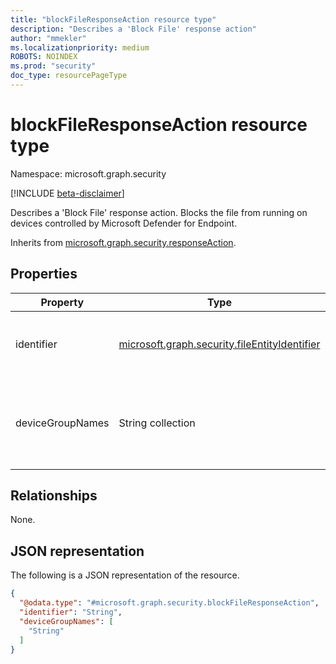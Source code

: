 ```yaml
---
title: "blockFileResponseAction resource type"
description: "Describes a 'Block File' response action"
author: "mmekler"
ms.localizationpriority: medium
ROBOTS: NOINDEX
ms.prod: "security"
doc_type: resourcePageType
---
```


# blockFileResponseAction resource type

Namespace: microsoft.graph.security

[!INCLUDE [beta-disclaimer](../../includes/beta-disclaimer.md)]

Describes a 'Block File' response action.
Blocks the file from running on devices controlled by Microsoft Defender for Endpoint.

Inherits from [microsoft.graph.security.responseAction](../resources/security-responseaction.md).

## Properties
| Property         | Type                                                                                                        | Description                                                                                                                                                                                                    |
|------------------|-------------------------------------------------------------------------------------------------------------|----------------------------------------------------------------------------------------------------------------------------------------------------------------------------------------------------------------|
| identifier       | [microsoft.graph.security.fileEntityIdentifier](../resources/enums-security.md#fileentityidentifier-values) | Unique identifier for the response action. The possible values are: `sha1`, `initiatingProcessSHA1`, `sha256`, `initiatingProcessSHA256`, `unknownFutureValue`.                                                |
| deviceGroupNames | String collection                                                                                           | Device groups to which the actions set in the custom detection rule are applied. Additional info: https://learn.microsoft.com/microsoft-365/security/defender-endpoint/machine-groups?view=o365-worldwide |

## Relationships
None.

## JSON representation
The following is a JSON representation of the resource.
<!-- {
  "blockType": "resource",
  "@odata.type": "microsoft.graph.security.blockFileResponseAction"
}
-->
``` json
{
  "@odata.type": "#microsoft.graph.security.blockFileResponseAction",
  "identifier": "String",
  "deviceGroupNames": [
    "String"
  ]
}
```

